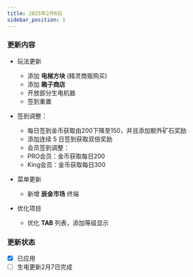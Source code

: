 ```yaml
---
title: 2025年2月6日
sidebar_position: 1
---
```


### 更新内容

<!-- - 附魔修改
    - 现 **诅咒类** 附魔可被砂轮去除 -->

- 玩法更新
    - 添加 **电梯方块** (精灵商贩购买)
    - 添加 **箱子商店**
    - 开放部分生电机器
    - 签到重置

- 签到调整：
    - 每日签到金币获取由200下降至150，并且添加额外矿石奖励
    - 添加连续 5 日签到获取双倍奖励
    - 会员签到调整：
    - PRO会员：金币获取每日200
    - King会员：金币获取每日300

- 菜单更新
    - 新增 **辰金市场** 终端

- 优化项目
    - 优化 **TAB** 列表，添加等级显示

### 更新状态

- [x] 已应用
- [ ] 生电更新2月7日完成